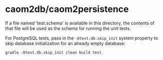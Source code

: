 # caom2db/caom2persistence

If a file named 'test.schema' is available in this directory, the contents of that file will be used as the schema for running the unit tests.

For PostgreSQL tests, pass in the `-Dtest.db.skip_init` system property to skip database initialization for an already
empty database:

`gradle -Dtest.db.skip_init clean build test`

